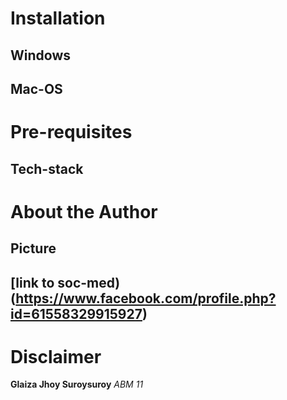 # Installation
 ## Windows
 ## Mac-OS

# Pre-requisites
 ## Tech-stack

# About the Author
 ## Picture
 ## [link to soc-med)(https://www.facebook.com/profile.php?id=61558329915927)

# Disclaimer
 **Glaiza Jhoy Suroysuroy**
  _ABM 11_
